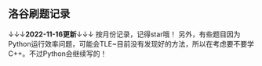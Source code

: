 ## 洛谷刷题记录

↓↓↓**2022-11-16更新**↓↓↓
按月份记录，记得star哦！
另外，有些题目因为Python运行效率问题，可能会TLE~目前没有发现好的方法，所以在考虑要不要学C++。不过Python会继续写的！
